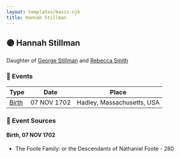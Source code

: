 ```yaml
---
layout: templates/basic.njk
title: Hannah Stillman
---
```

## 🟣 Hannah Stillman

Daughter of [George Stillman](/people/6/67040632) and [Rebecca Smith](/people/7/76162584)

### 📆 Events

Type | Date | Place
------ | ------ | ------
[Birth](#event-808c8257-7d21-4982-884a-d1e69eec8759) | 07 NOV 1702 | Hadley, Massachusetts, USA

### 📰 Event Sources

#### <a id="event-808c8257-7d21-4982-884a-d1e69eec8759"></a> Birth, 07 NOV 1702
* The Foote Family: or the Descendants of Nathaniel Foote  - 280